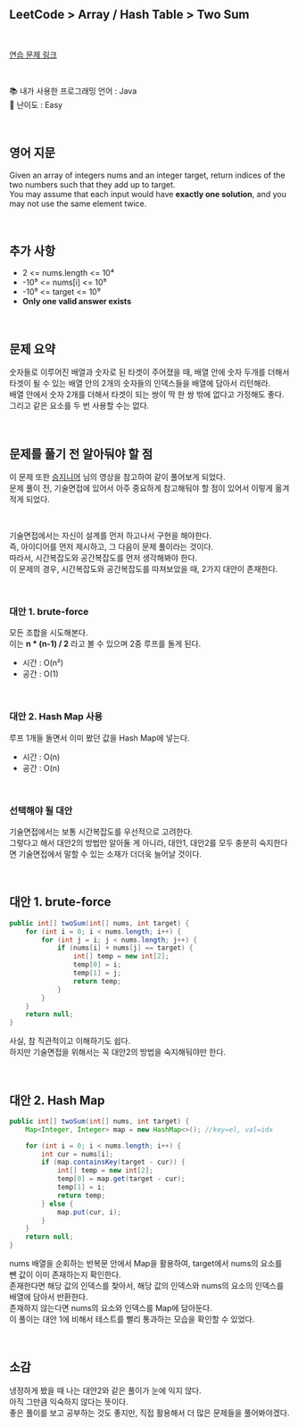 ## **LeetCode > Array / Hash Table > Two Sum**

</br>

[연습 문제 링크](https://leetcode.com/problems/two-sum/)

</br>

:books: 내가 사용한 프로그래밍 언어 : Java  
:roller_coaster: 난이도 : Easy

</br>

## 영어 지문

Given an array of integers nums and an integer target, return indices of the two numbers such that they add up to target.  
You may assume that each input would have **exactly one solution**, and you may not use the same element twice.

</br>

## 추가 사항

- 2 <= nums.length <= 10⁴
- -10⁹ <= nums[i] <= 10⁹
- -10⁹ <= target <= 10⁹
- **Only one valid answer exists**

</br>

## 문제 요약

숫자들로 이루어진 배열과 숫자로 된 타겟이 주어졌을 때, 배열 안에 숫자 두개를 더해서 타겟이 될 수 있는 배열 안의 2개의 숫자들의 인덱스들을 배열에 담아서 리턴해라.  
배열 안에서 숫자 2개를 더해서 타겟이 되는 쌍이 딱 한 쌍 밖에 없다고 가정해도 좋다.  
그리고 같은 요소를 두 번 사용할 수는 없다.

</br>

## 문제를 풀기 전 알아둬야 할 점

이 문제 또한 [승지니어](https://www.youtube.com/watch?v=ly-zKS3ubYo&ab_channel=%EC%8A%B9%EC%A7%80%EB%8B%88%EC%96%B4Sengineer) 님의 영상을 참고하여 같이 풀어보게 되었다.  
문제 풀이 전, 기술면접에 있어서 아주 중요하게 참고해둬야 할 점이 있어서 이렇게 옮겨 적게 되었다.

</br>

기술면접에서는 자신이 설계를 먼저 하고나서 구현을 해야한다.  
즉, 아이디어를 먼저 제시하고, 그 다음이 문제 풀이라는 것이다.  
따라서, 시간복잡도와 공간복잡도를 먼저 생각해봐야 한다.  
이 문제의 경우, 시간복잡도와 공간복잡도를 따져보았을 때, 2가지 대안이 존재한다.

</br>

### 대안 1. brute-force

모든 조합을 시도해본다.  
이는 **n \* (n-1) / 2** 라고 볼 수 있으며 2중 루프를 돌게 된다.

- 시간 : O(n²)
- 공간 : O(1)

</br>

### 대안 2. Hash Map 사용

루프 1개들 돌면서 이미 봤던 값을 Hash Map에 넣는다.

- 시간 : O(n)
- 공간 : O(n)

</br>

### 선택해야 될 대안

기술면접에서는 보통 시간복잡도를 우선적으로 고려한다.  
그렇다고 해서 대안2의 방법만 알아둘 게 아니라, 대안1, 대안2를 모두 충분히 숙지한다면 기술면접에서 말할 수 있는 소재가 더더욱 늘어날 것이다.

</br>

## 대안 1. brute-force

```java
public int[] twoSum(int[] nums, int target) {
    for (int i = 0; i < nums.length; i++) {
        for (int j = i; j < nums.length; j++) {
            if (nums[i] + nums[j] == target) {
                int[] temp = new int[2];
                temp[0] = i;
                temp[1] = j;
                return temp;
            }
        }
    }
    return null;
}
```

사실, 참 직관적이고 이해하기도 쉽다.  
하지만 기술면접을 위해서는 꼭 대안2의 방법을 숙지해둬야만 한다.

</br>

## 대안 2. Hash Map

```java
public int[] twoSum(int[] nums, int target) {
    Map<Integer, Integer> map = new HashMap<>(); //key=el, val=idx

    for (int i = 0; i < nums.length; i++) {
        int cur = nums[i];
        if (map.containsKey(target - cur)) {
            int[] temp = new int[2];
            temp[0] = map.get(target - cur);
            temp[1] = i;
            return temp;
        } else {
            map.put(cur, i);
        }
    }
    return null;
}
```

nums 배열을 순회하는 반복문 안에서 Map을 활용하여, target에서 nums의 요소를 뺀 값이 이미 존재하는지 확인한다.  
존재한다면 해당 값의 인덱스를 찾아서, 해당 값의 인덱스와 nums의 요소의 인덱스를 배열에 담아서 반환한다.  
존재하지 않는다면 nums의 요소와 인덱스를 Map에 담아둔다.  
이 풀이는 대안 1에 비해서 테스트를 빨리 통과하는 모습을 확인할 수 있었다.

</br>

## 소감

냉정하게 봤을 때 나는 대안2와 같은 풀이가 눈에 익지 않다.  
아직 그만큼 익숙하지 않다는 뜻이다.  
좋은 풀이를 보고 공부하는 것도 좋지만, 직접 활용해서 더 많은 문제들을 풀어봐야겠다.
